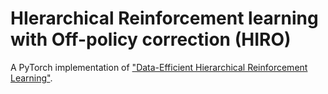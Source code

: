 # HIerarchical Reinforcement learning with Off-policy correction (HIRO)

A PyTorch implementation of ["Data-Efficient Hierarchical Reinforcement Learning"](https://research.google/pubs/pub47007/).
